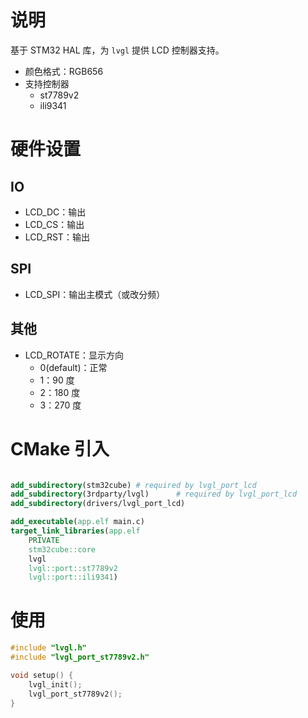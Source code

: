 # 说明

基于 STM32 HAL 库，为 `lvgl` 提供 LCD 控制器支持。

- 颜色格式：RGB656
- 支持控制器
  - st7789v2
  - ili9341

# 硬件设置

## IO

- LCD_DC：输出
- LCD_CS：输出
- LCD_RST：输出

## SPI

- LCD_SPI：输出主模式（或改分频）

## 其他

- LCD_ROTATE：显示方向
  - 0(default)：正常
  - 1：90 度
  - 2：180 度
  - 3：270 度

# CMake 引入

```CMake

add_subdirectory(stm32cube) # required by lvgl_port_lcd
add_subdirectory(3rdparty/lvgl)      # required by lvgl_port_lcd
add_subdirectory(drivers/lvgl_port_lcd)

add_executable(app.elf main.c)
target_link_libraries(app.elf
    PRIVATE
    stm32cube::core
    lvgl
    lvgl::port::st7789v2
    lvgl::port::ili9341)


```

# 使用

```C++
#include "lvgl.h"
#include "lvgl_port_st7789v2.h"

void setup() {
    lvgl_init();
    lvgl_port_st7789v2();
}
```
